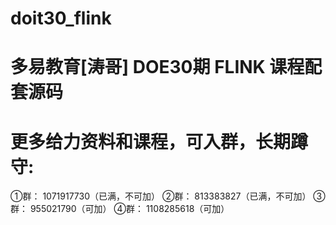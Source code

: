 # doit30_flink

# 多易教育[涛哥] DOE30期 FLINK 课程配套源码

# 更多给力资料和课程，可入群，长期蹲守:
①群：  1071917730（已满，不可加）
②群：  813383827（已满，不可加）
③群：  955021790（可加）
④群：  1108285618（可加）
